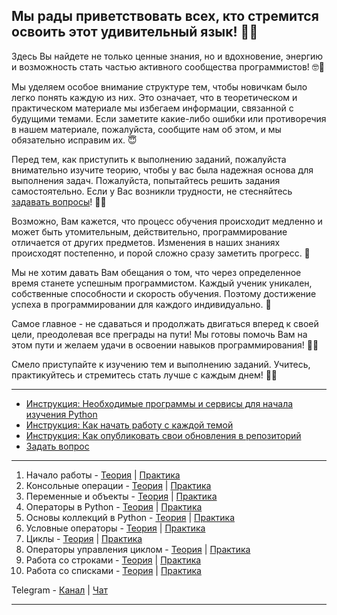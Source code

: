 ## Мы рады приветствовать всех, кто стремится освоить этот удивительный язык! 👋😃

Здесь Вы найдете не только ценные знания, но и вдохновение, энергию и возможность стать частью активного
сообщества программистов! 🤓🤠

Мы уделяем особое внимание структуре тем, чтобы новичкам было легко понять каждую из них. Это означает,
что в теоретическом и практическом материале мы избегаем информации, связанной с будущими темами. Если
заметите какие-либо ошибки или противоречия в нашем материале, пожалуйста, сообщите нам об этом, и мы
обязательно исправим их. 😇

Перед тем, как приступить к выполнению заданий, пожалуйста внимательно изучите теорию, чтобы у вас была
надежная основа для выполнения задач. Пожалуйста, попытайтесь решить задания самостоятельно. Если у Вас
возникли трудности, не стесняйтесь [задавать вопросы](https://github.com/orgs/shox-py/discussions/4)! 🙏😌

Возможно, Вам кажется, что процесс обучения происходит медленно и может быть утомительным, действительно,
программирование отличается от других предметов. Изменения в наших знаниях происходят постепенно, и порой
сложно сразу заметить прогресс. 🙂

Мы не хотим давать Вам обещания о том, что через определенное время станете успешным программистом. Каждый
ученик уникален, собственные способности и скорость обучения. Поэтому достижение успеха в программировании
для каждого индивидуально. 🤗

Самое главное - не сдаваться и продолжать двигаться вперед к своей цели, преодолевая все преграды на пути!
Мы готовы помочь Вам на этом пути и желаем удачи в освоении навыков программирования! 💪🍀

Смело приступайте к изучению тем и выполнению заданий. 
Учитесь, практикуйтесь и стремитесь стать лучше с каждым днем! 🌱✨

---

- [Инструкция: Необходимые программы и сервисы для начала изучения Python](https://github.com/orgs/shox-py/discussions/6)
- [Инструкция: Как начать работу с каждой темой](https://github.com/orgs/shox-py/discussions/5)
- [Инструкция: Как опубликовать свои обновления в репозиторий](https://github.com/orgs/shox-py/discussions/7)
- [Задать вопрос](https://github.com/orgs/shox-py/discussions/4)

---

1. Начало работы - [Теория](https://github.com/shox-py/topic_1) | [Практика](https://github.com/shox-py/topic_1/blob/main/tasks/TASKS.md)
2. Консольные операции - [Теория](https://github.com/shox-py/topic_2) | [Практика](https://github.com/shox-py/topic_2/blob/main/tasks/TASKS.md)
3. Переменные и объекты - [Теория](https://github.com/shox-py/topic_3) | [Практика](https://github.com/shox-py/topic_3/blob/main/tasks/TASKS.md)
4. Операторы в Python - [Теория](https://github.com/shox-py/topic_4) | [Практика](https://github.com/shox-py/topic_4/blob/main/tasks/TASKS.md)
5. Основы коллекций в Python - [Теория](https://github.com/shox-py/topic_5) | [Практика](https://github.com/shox-py/topic_5/blob/main/tasks/TASKS.md)
6. Условные операторы - [Теория](https://github.com/shox-py/topic_6) | [Практика](https://github.com/shox-py/topic_6/blob/main/tasks/TASKS.md)
7. Циклы - [Теория](https://github.com/shox-py/topic_7) | [Практика](https://github.com/shox-py/topic_7/blob/main/tasks/TASKS.md)
8. Операторы управления циклом - [Теория](https://github.com/shox-py/topic_8) | [Практика](https://github.com/shox-py/topic_8/blob/main/tasks/TASKS.md)
9. Работа со строками - [Теория](https://github.com/shox-py/topic_9) | [Практика](https://github.com/shox-py/topic_9/blob/main/tasks/TASKS.md)
10. Работа со списками - [Теория](https://github.com/shox-py/topic_10) | [Практика](https://github.com/shox-py/topic_10/blob/main/tasks/TASKS.md)

Telegram - [Канал](https://t.me/shox_py) | [Чат](https://t.me/shox_py_discuss)

---
